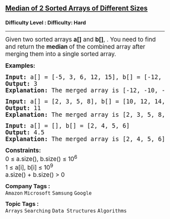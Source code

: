 <h2><a href="https://www.geeksforgeeks.org/problems/median-of-2-sorted-arrays-of-different-sizes/1">Median of 2 Sorted Arrays of Different Sizes</a></h2><h3>Difficulty Level : Difficulty: Hard</h3><hr><div class="problems_problem_content__Xm_eO"><p><span style="font-size: 14pt;">Given two sorted arrays <strong>a[]</strong> and <strong>b[]</strong>, . You need to find and return the <strong>median </strong>of the combined array after merging them into a single sorted array.</span></p>
<p><span style="font-size: 14pt;"><strong>Examples:</strong></span></p>
<pre><span style="font-size: 14pt;"><strong>Input: </strong>a[] = [-5, 3, 6, 12, 15], b[] = [-12, -10, -6, -3, 4, 10]
<strong>Output: </strong>3<strong>
Explanation: </strong>The merged array is [-12, -10, -6, -5, -3, 3, 4, 6, 10, 12, 15]. So the median of the merged array is 3.</span></pre>
<pre><strong style="font-family: 'andale mono', monospace; font-size: 14pt;">Input: </strong><span style="font-family: 'andale mono', monospace; font-size: 14pt;">a[] = [2, 3, 5, 8], b[] = [10, 12, 14, 16, 18, 20]<br></span><span style="font-size: 14pt; font-family: 'andale mono', monospace;"><strong>Output: </strong>11<br><strong>Explanation: </strong>The merged array is [2, 3, 5, 8, 10, 12, 14, 16, 18, 20]. So the median of the merged array is (10 + 12) / 2 = 11.</span></pre>
<pre><span style="font-size: 14pt; font-family: 'andale mono', monospace;"><span style="font-size: 14pt;"><strong>Input: </strong>a[] = [], b[] = [2, 4, 5, 6]
<strong>Output: </strong>4.5<br><strong>Explanation: </strong>The merged array is [2, 4, 5, 6]. So the median of the merged array is (4 + 5) / 2 = 4.5.<br></span></span></pre>
<p><span style="font-size: 14pt;"><strong>Constraints:&nbsp;</strong><br>0 ≤ a.size(), b.size() ≤ 10<sup>6<br></sup>1 ≤ a[i], b[i] ≤ 10<sup>9<br></sup></span><span style="font-size: 18.6667px;">a.size() + b.size() &gt; 0</span></p></div><p><span style=font-size:18px><strong>Company Tags : </strong><br><code>Amazon</code>&nbsp;<code>Microsoft</code>&nbsp;<code>Samsung</code>&nbsp;<code>Google</code>&nbsp;<br><p><span style=font-size:18px><strong>Topic Tags : </strong><br><code>Arrays</code>&nbsp;<code>Searching</code>&nbsp;<code>Data Structures</code>&nbsp;<code>Algorithms</code>&nbsp;